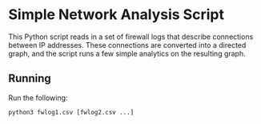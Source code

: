 # Simple Network Analysis Script

This Python script reads in a set of firewall logs that describe connections between IP addresses. These connections are converted into a directed graph, and the script runs a few simple analytics on the resulting graph.

## Running

Run the following: 

    python3 fwlog1.csv [fwlog2.csv ...]


